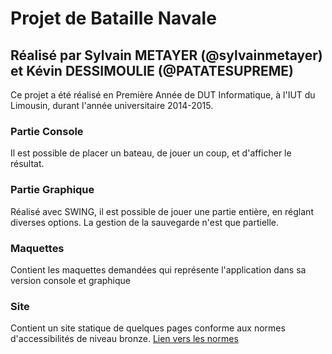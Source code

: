 # Projet de Bataille Navale
## Réalisé par Sylvain METAYER (@sylvainmetayer) et Kévin DESSIMOULIE (@PATATESUPREME)

Ce projet a été réalisé en Première Année de DUT Informatique, à l'IUT du Limousin, durant l'année universitaire 2014-2015.

### Partie Console <a id="console"></a>
Il est possible de placer un bateau, de jouer un coup, et d'afficher le résultat.

### Partie Graphique <a id="graphique"></a>
Réalisé avec SWING, il est possible de jouer une partie entière, en réglant diverses options. 
La gestion de la sauvegarde n'est que partielle. 

### Maquettes <a id="maquette"></a>
Contient les maquettes demandées qui représente l'application dans sa version console et graphique

### Site <a id="site"></a>
Contient un site statique de quelques pages conforme aux normes d'accessibilités de niveau bronze. 
[Lien vers les normes](http://www.accessiweb.org/index.php/accessiweb_2.2_liste_generale.html)
